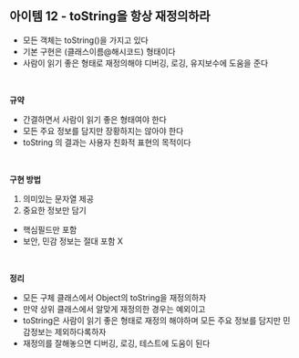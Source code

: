 ## 아이템 12 - toString을 항상 재정의하라

- 모든 객체는 toString()을 가지고 있다
- 기본 구현은 (클래스이름@해시코드) 형태이다
- 사람이 읽기 좋은 형태로 재정의해야 디버깅, 로깅, 유지보수에 도움을 준다

<br/>

**규약**
- 간결하면서 사람이 읽기 좋은 형태여야 한다
- 모든 주요 정보를 담지만 장황하지는 않아야 한다
- toString 의 결과는 사용자 친화적 표현의 목적이다

<br/>

**구현 방법**
1. 의미있는 문자열 제공
2. 중요한 정보만 담기
  - 핵심필드만 포함
  - 보안, 민감 정보는 절대 포함 X

<br/>

**정리**
- 모든 구체 클래스에서 Object의 toString을 재정의하자
-  만약 상위 클래스에서 알맞게 재정의한 경우는 예외이고
-  toString은 사람이 읽기 좋은 형태로 재정의 해야하며 모든 주요 정보를 담지만 민감정보는 제외하다록하자
-  재정의를 잘해놓으면 디버깅, 로깅, 테스트에 도움이 된다 


